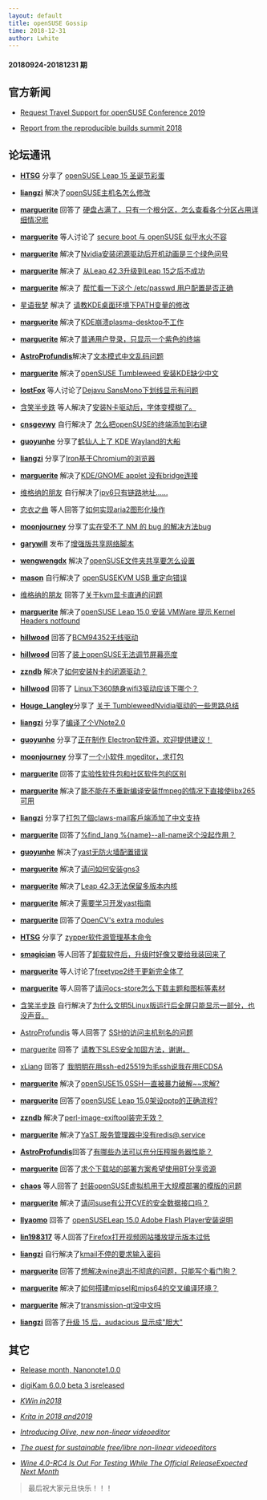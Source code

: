 ```yaml
---
layout: default
title: openSUSE Gossip
time: 2018-12-31
author: Lwhite
---
```


#### 20180924-20181231 期
官方新闻
--------


-   [Request Travel Support for openSUSE Conference 2019](https://news.opensuse.org/2018/12/18/request-travel-support-for-opensuse-conference-2019/)

-   [Report from the reproducible builds summit 2018](https://lizards.opensuse.org/2018/12/17/report-from-the-reproducible-builds-summit-2018/)


论坛通讯
--------

-   [**HTSG**](https://forum.suse.org.cn/u/HTSG) 分享了 [openSUSE Leap 15 圣诞节彩蛋 ](https://forum.suse.org.cn/t/topic/10910)

-   [**liangzi**](https://forum.suse.org.cn/u/liangzi) 解决了[openSUSE主机名怎么修改 ](https://forum.suse.org.cn/t/topic/10886)

-   [**marguerite**](https://forum.suse.org.cn/u/marguerite) 回答了    [硬盘占满了，只有一个根分区，怎么查看各个分区占用详细情况呢 ](https://forum.suse.org.cn/t/topic/10880)

-   [**marguerite**](https://forum.suse.org.cn/u/marguerite) 等人讨论了 [secure boot 与 openSUSE 似乎水火不容 ](https://forum.suse.org.cn/t/topic/10790)

-   [**marguerite**](https://forum.suse.org.cn/u/marguerite) 解决了[Nvidia](https://forum.suse.org.cn/t/topic/10811)[安装闭源驱动后开机动画是三个绿色问号 ](https://forum.suse.org.cn/t/topic/10811)

-   [**marguerite**](https://forum.suse.org.cn/u/marguerite) 解决了 [从Leap 42.3升级到Leap 15之后不成功 ](https://forum.suse.org.cn/t/topic/10791)

-   [**marguerite**](https://forum.suse.org.cn/u/marguerite) 解决了 [帮忙看一下这个 /etc/passwd 用户配置是否正确 ](https://forum.suse.org.cn/t/topic/10658)

-   [星语我梦](https://forum.suse.org.cn/u/星语我梦) 解决了 [请教KDE桌面环境下PATH变量的修改 ](https://forum.suse.org.cn/t/topic/10663)

-   [**marguerite**](https://forum.suse.org.cn/u/marguerite) 解决了[KDE](https://forum.suse.org.cn/t/topic/10656)[崩溃](https://forum.suse.org.cn/t/topic/10656)[plasma-desktop](https://forum.suse.org.cn/t/topic/10656)[不工作 ](https://forum.suse.org.cn/t/topic/10656)

-   [**marguerite**](https://forum.suse.org.cn/u/marguerite) 解决了[普通用户登录，只显示一个紫色的终端 ](https://forum.suse.org.cn/t/topic/10738)

-   [**AstroProfundis**](https://forum.suse.org.cn/u/AstroProfundis)解决了[文本模式中文乱码问题 ](https://forum.suse.org.cn/t/topic/10733)

-   [**marguerite**](https://forum.suse.org.cn/u/marguerite) 解决了[openSUSE Tumbleweed ](https://forum.suse.org.cn/t/topic/10800)[安装](https://forum.suse.org.cn/t/topic/10800)[KDE](https://forum.suse.org.cn/t/topic/10800)[缺少中文 ](https://forum.suse.org.cn/t/topic/10800)

-   [**lostFox**](https://forum.suse.org.cn/u/lostFox) 等人讨论了[Dejavu SansMono](https://forum.suse.org.cn/t/topic/10755)[下划线显示有问题 ](https://forum.suse.org.cn/t/topic/10755)

-   [含笑半步跌](https://forum.suse.org.cn/u/含笑半步跌) 等人解决了[安装](https://forum.suse.org.cn/t/topic/10756)[N](https://forum.suse.org.cn/t/topic/10756)[卡驱动后，字体变模糊了。 ](https://forum.suse.org.cn/t/topic/10756)

-   [**cnsgevwy**](https://forum.suse.org.cn/u/cnsgevwy) 自行解决了 [怎么把](https://forum.suse.org.cn/t/topic/10856)[openSUSE](https://forum.suse.org.cn/t/topic/10856)[的终端添加到右键 ](https://forum.suse.org.cn/t/topic/10856)

-   [**guoyunhe**](https://forum.suse.org.cn/u/guoyunhe) 分享了[鹤仙人上了 ](https://forum.suse.org.cn/t/topic/10899)[KDE Wayland](https://forum.suse.org.cn/t/topic/10899)[的大船 ](https://forum.suse.org.cn/t/topic/10899)

-   [**liangzi**](https://forum.suse.org.cn/u/liangzi) 分享了[Iron](https://forum.suse.org.cn/t/topic/10567)[基于](https://forum.suse.org.cn/t/topic/10567)[Chromium](https://forum.suse.org.cn/t/topic/10567)[的浏览器 ](https://forum.suse.org.cn/t/topic/10567)

-   [**marguerite**](https://forum.suse.org.cn/u/marguerite) 解决了[KDE/GNOME applet ](https://forum.suse.org.cn/t/topic/10515)[没有](https://forum.suse.org.cn/t/topic/10515)[bridge](https://forum.suse.org.cn/t/topic/10515)[连接 ](https://forum.suse.org.cn/t/topic/10515)

-   [维格纳的朋友](https://forum.suse.org.cn/u/维格纳的朋友) 自行解决了[ipv6](https://forum.suse.org.cn/t/topic/10690)[只有链路地址...... ](https://forum.suse.org.cn/t/topic/10690)

-   [恋衣之曲](https://forum.suse.org.cn/u/恋衣之曲) 等人回答了[如何实现](https://forum.suse.org.cn/t/topic/10513)[aria2](https://forum.suse.org.cn/t/topic/10513)[图形化操作 ](https://forum.suse.org.cn/t/topic/10513)

-   [**moonjourney**](https://forum.suse.org.cn/u/moonjourney) 分享了[实在受不了 NM 的 bug 的解决方法](https://forum.suse.org.cn/t/topic/10754)[bug](https://forum.suse.org.cn/t/topic/10754)

-   [**garywill**](https://forum.suse.org.cn/u/garywill) 发布了[增强版共享网络脚本 ](https://forum.suse.org.cn/t/topic/10552)

-   [**wengwengdx**](https://forum.suse.org.cn/u/wengwengdx) 解决了[openSUSE文件夹共享要怎么设置](https://forum.suse.org.cn/t/topic/10882)

-   [**mason**](https://forum.suse.org.cn/u/mason) 自行解决了 [openSUSEKVM USB 重定向错误 ](https://forum.suse.org.cn/t/topic/10888)

-   [维格纳的朋友](https://forum.suse.org.cn/u/维格纳的朋友) 回答了[关于kvm显卡直通的问题 ](https://forum.suse.org.cn/t/topic/10701)

-   [**marguerite**](https://forum.suse.org.cn/u/marguerite) 解决了[openSUSE Leap 15.0 安装 VMWare 提示 Kernel Headers notfound ](https://forum.suse.org.cn/t/topic/10696)

-   [**hillwood**](https://forum.suse.org.cn/u/hillwood) 回答了[BCM94352无线驱动 ](https://forum.suse.org.cn/t/topic/10727)

-   [**hillwood**](https://forum.suse.org.cn/u/hillwood) 回答了[装上](https://forum.suse.org.cn/t/topic/10741)[openSUSE](https://forum.suse.org.cn/t/topic/10741)[无法调节屏幕亮度 ](https://forum.suse.org.cn/t/topic/10741)

-   [**zzndb**](https://forum.suse.org.cn/u/zzndb) 解决了[如何安装](https://forum.suse.org.cn/t/topic/10784)[N](https://forum.suse.org.cn/t/topic/10784)[卡的闭源驱动？ ](https://forum.suse.org.cn/t/topic/10784)

-   [**hillwood**](https://forum.suse.org.cn/u/hillwood) 回答了 [Linux](https://forum.suse.org.cn/t/topic/10760)[下](https://forum.suse.org.cn/t/topic/10760)[360](https://forum.suse.org.cn/t/topic/10760)[随身](https://forum.suse.org.cn/t/topic/10760)[wifi3](https://forum.suse.org.cn/t/topic/10760)[驱动应该下哪个？ ](https://forum.suse.org.cn/t/topic/10760)

-   [**Houge\_Langley**](https://forum.suse.org.cn/u/Houge_Langley)分享了 [关于 ](https://forum.suse.org.cn/t/topic/10809)[TumbleweedNvidia](https://forum.suse.org.cn/t/topic/10809)[驱动的一些思路总结 ](https://forum.suse.org.cn/t/topic/10809)

-   [**liangzi**](https://forum.suse.org.cn/u/liangzi) 分享了[编译了个](https://forum.suse.org.cn/t/topic/10562)[VNote2.0 ](https://forum.suse.org.cn/t/topic/10562)

-   [**guoyunhe**](https://forum.suse.org.cn/u/guoyunhe) 分享了[正在制作 ](https://forum.suse.org.cn/t/topic/10581)[Electron](https://forum.suse.org.cn/t/topic/10581)[软件源，欢迎提供建议！ ](https://forum.suse.org.cn/t/topic/10581)

-   [**moonjourney**](https://forum.suse.org.cn/u/moonjourney) 分享了[一个小软件 ](https://forum.suse.org.cn/t/topic/10596)[mgeditor](https://forum.suse.org.cn/t/topic/10596)[，求打包 ](https://forum.suse.org.cn/t/topic/10596)

-   [**marguerite**](https://forum.suse.org.cn/u/marguerite) 回答了[实验性软件包和社区软件包的区别 ](https://forum.suse.org.cn/t/topic/10511)

-   [**marguerite**](https://forum.suse.org.cn/u/marguerite) 解决了[能不能在不重新编译安装](https://forum.suse.org.cn/t/topic/10764)[ffmpeg](https://forum.suse.org.cn/t/topic/10764)[的情况下直接使](https://forum.suse.org.cn/t/topic/10764)[libx265](https://forum.suse.org.cn/t/topic/10764)[可用 ](https://forum.suse.org.cn/t/topic/10764)

-   [**liangzi**](https://forum.suse.org.cn/u/liangzi) 分享了[打包了個](https://forum.suse.org.cn/t/topic/10801)[claws-mail](https://forum.suse.org.cn/t/topic/10801)[客戶端添加了中文支持 ](https://forum.suse.org.cn/t/topic/10801)

-   [**marguerite**](https://forum.suse.org.cn/u/marguerite) 回答了[%find\_lang %{name}--all-name](https://forum.suse.org.cn/t/topic/10830)[这个没起作用？ ](https://forum.suse.org.cn/t/topic/10830)

-   [**guoyunhe**](https://forum.suse.org.cn/u/guoyunhe) 解决了[yast](https://forum.suse.org.cn/t/topic/10584)[无防火墙配置错误 ](https://forum.suse.org.cn/t/topic/10584)

-   [**marguerite**](https://forum.suse.org.cn/u/marguerite) 解决了[请问](https://forum.suse.org.cn/t/topic/10637)[如何](https://forum.suse.org.cn/t/topic/10637)[安装](https://forum.suse.org.cn/t/topic/10637)[gns3 ](https://forum.suse.org.cn/t/topic/10637)

-   [**marguerite**](https://forum.suse.org.cn/u/marguerite) 解决了[Leap 42.3](https://forum.suse.org.cn/t/topic/10623)[无法保留多版本内核 ](https://forum.suse.org.cn/t/topic/10623)

-   [**marguerite**](https://forum.suse.org.cn/u/marguerite) 解决了[需要学习开发](https://forum.suse.org.cn/t/topic/10747)[yast](https://forum.suse.org.cn/t/topic/10747)[指南 ](https://forum.suse.org.cn/t/topic/10747)

-   [**marguerite**](https://forum.suse.org.cn/u/marguerite) 回答了[OpenCV's extra modules ](https://forum.suse.org.cn/t/topic/10739)

-   [**HTSG**](https://forum.suse.org.cn/u/HTSG) 分享了 [zypper软件源管理基本命令 ](https://forum.suse.org.cn/t/topic/10818)

-   [**smagician**](https://forum.suse.org.cn/u/smagician) 等人回答了[卸载软件后，升级时好像又要给我装回来了 ](https://forum.suse.org.cn/t/topic/10816)

-   [**marguerite**](https://forum.suse.org.cn/u/marguerite) 等人讨论了[freetype2终于更新完全体了 ](https://forum.suse.org.cn/t/topic/10728)

-   [**marguerite**](https://forum.suse.org.cn/u/marguerite) 等人回答了[请问](https://forum.suse.org.cn/t/topic/10829)[ocs-store](https://forum.suse.org.cn/t/topic/10829)[怎么下载主题和图标等素材](https://forum.suse.org.cn/t/topic/10829)

-   [含笑半步跌](https://forum.suse.org.cn/u/含笑半步跌) 自行解决了[为什么文明](https://forum.suse.org.cn/t/topic/10749)[5Linux](https://forum.suse.org.cn/t/topic/10749)[版运行后全屏只能显示一部分，也没声音。 ](https://forum.suse.org.cn/t/topic/10749)

-   [AstroProfundis](https://forum.suse.org.cn/u/AstroProfundis) 等人回答了 [SSH的访问主机别名的问题 ](https://forum.suse.org.cn/t/topic/10529)

-   [marguerite](https://forum.suse.org.cn/u/marguerite) 回答了 [请教下SLES安全加固方法，谢谢。 ](https://forum.suse.org.cn/t/topic/10612)

-   [xLiang](https://forum.suse.org.cn/u/xLiang) 回答了 [我明明在用ssh-ed25519为毛ssh说我在用ECDSA ](https://forum.suse.org.cn/t/topic/10603)

-   [**marguerite**](https://forum.suse.org.cn/u/marguerite) 解决了[openSUSE15.0SSH](https://forum.suse.org.cn/t/topic/10540)[一直被暴力破解](https://forum.suse.org.cn/t/topic/10540)[\~\~](https://forum.suse.org.cn/t/topic/10540)[求解](https://forum.suse.org.cn/t/topic/10540)[? ](https://forum.suse.org.cn/t/topic/10540)

-   [**marguerite**](https://forum.suse.org.cn/u/marguerite) 回答了[openSUSE Leap 15.0](https://forum.suse.org.cn/t/topic/10710)[架设](https://forum.suse.org.cn/t/topic/10710)[pptp](https://forum.suse.org.cn/t/topic/10710)[的正确流程](https://forum.suse.org.cn/t/topic/10710)[? ](https://forum.suse.org.cn/t/topic/10710)

-   [**zzndb**](https://forum.suse.org.cn/u/zzndb) 解决了[perl-image-exiftool](https://forum.suse.org.cn/t/topic/10746)[装完无效？ ](https://forum.suse.org.cn/t/topic/10746)

-   [**marguerite**](https://forum.suse.org.cn/u/marguerite) 解决了[YaST ](https://forum.suse.org.cn/t/topic/10768)[服务管理器中没有](https://forum.suse.org.cn/t/topic/10768)[redis@.service ](https://forum.suse.org.cn/t/topic/10768)

-   [**AstroProfundis**](https://forum.suse.org.cn/u/AstroProfundis)回答了[有哪些办法可以充分压榨服务器性能？ ](https://forum.suse.org.cn/t/topic/10770)

-   [**marguerite**](https://forum.suse.org.cn/u/marguerite) 回答了[求个下载站的部署方案希望使用](https://forum.suse.org.cn/t/topic/10802)[BT](https://forum.suse.org.cn/t/topic/10802)[分享资源 ](https://forum.suse.org.cn/t/topic/10802)

-   [**chaos**](https://forum.suse.org.cn/u/chaos) 等人回答了 [封装](https://forum.suse.org.cn/t/topic/10704)[openSUSE](https://forum.suse.org.cn/t/topic/10704)[虚拟机用于大规模部署的模版的问题 ](https://forum.suse.org.cn/t/topic/10704)

-   [**marguerite**](https://forum.suse.org.cn/u/marguerite) 解决了[请问](https://forum.suse.org.cn/t/topic/10820)[suse](https://forum.suse.org.cn/t/topic/10820)[有公开](https://forum.suse.org.cn/t/topic/10820)[CVE](https://forum.suse.org.cn/t/topic/10820)[的安全数据接口吗？ ](https://forum.suse.org.cn/t/topic/10820)

-   [**llyaomo**](https://forum.suse.org.cn/u/llyaomo) 回答了 [openSUSELeap 15.0 Adobe Flash Player](https://forum.suse.org.cn/t/topic/10777)[安装说明 ](https://forum.suse.org.cn/t/topic/10777)

-   [**lin198317**](https://forum.suse.org.cn/u/lin198317) 等人回答了[Firefox](https://forum.suse.org.cn/t/topic/10725)[打开视频网站播放提示版本过低 ](https://forum.suse.org.cn/t/topic/10725)

-   [**liangzi**](https://forum.suse.org.cn/u/liangzi) 自行解决了[kmail](https://forum.suse.org.cn/t/topic/10676)[不停的要求输入密码 ](https://forum.suse.org.cn/t/topic/10676)

-   [**marguerite**](https://forum.suse.org.cn/u/marguerite) 回答了[想解决](https://forum.suse.org.cn/t/topic/10737)[wine](https://forum.suse.org.cn/t/topic/10737)[退出不彻底的问题，只能写个看门狗？ ](https://forum.suse.org.cn/t/topic/10737)

-   [**marguerite**](https://forum.suse.org.cn/u/marguerite) 解决了[如何搭建](https://forum.suse.org.cn/t/topic/10546)[mipsel](https://forum.suse.org.cn/t/topic/10546)[和](https://forum.suse.org.cn/t/topic/10546)[mips64](https://forum.suse.org.cn/t/topic/10546)[的交叉编译环境？ ](https://forum.suse.org.cn/t/topic/10546)

-   [**marguerite**](https://forum.suse.org.cn/u/marguerite) 解决了[transmission-qt](https://forum.suse.org.cn/t/topic/10565)[没中文吗](https://forum.suse.org.cn/t/topic/10565)

-   [**liangzi**](https://forum.suse.org.cn/u/liangzi) 回答了[升级 15 后，audacious 显示成"胆大" ](https://forum.suse.org.cn/t/topic/10644)


其它
----

-   [Release month, Nanonote1.0.0](http://agateau.com/2018/nanonote-1-0-0)

-   [digiKam 6.0.0 beta 3 isreleased](https://digikam.org/news/2018-12-30-6.0.0-beta3_release_announcement/)

-   [*KWin in2018*](https://blog.martin-graesslin.com/blog/2018/12/kwin-in-2018/)

-   [*Krita in 2018 and2019*](https://krita.org/en/item/krita-in-2018-and-2019/)

-   [*Introducing Olive, new non-linear videoeditor*](http://libregraphicsworld.org/blog/entry/introducing-olive-new-non-linear-video-editor)

-   [*The quest for sustainable free/libre non-linear videoeditors*](http://libregraphicsworld.org/blog/entry/the-quest-for-sustainable-free-libre-non-linear-video-editors)

-   [*Wine 4.0-RC4 Is Out For Testing While The Official ReleaseExpected Next
    Month*](http://www.phoronix.com/scan.php?page=news_item&px=Wine-4.0-RC4-Released)


> 最后祝大家元旦快乐！！！
